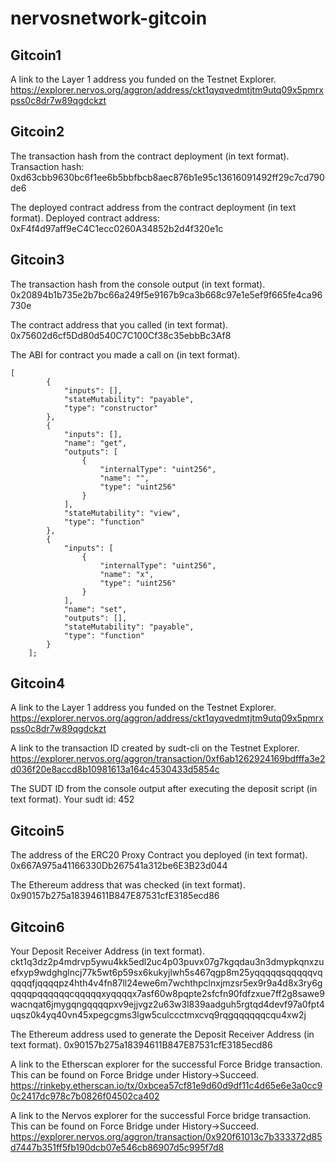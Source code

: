 # nervosnetwork-gitcoin

## Gitcoin1

A link to the Layer 1 address you funded on the Testnet Explorer.
https://explorer.nervos.org/aggron/address/ckt1qyqvedmtjtm9utq09x5pmrxpss0c8dr7w89qgdckzt

## Gitcoin2

The transaction hash from the contract deployment (in text format).
Transaction hash: 0xd63cbb9630bc6f1ee6b5bbfbcb8aec876b1e95c13616091492ff29c7cd790de6

The deployed contract address from the contract deployment (in text format).
Deployed contract address: 0xF4f4d97aff9eC4C1ecc0260A34852b2d4f320e1c


## Gitcoin3

The transaction hash from the console output (in text format).
0x20894b1b735e2b7bc66a249f5e9167b9ca3b668c97e1e5ef9f665fe4ca96730e

The contract address that you called (in text format).
0x75602d6cf5Dd80d540C7C100Cf38c35ebbBc3Af8

The ABI for contract you made a call on (in text format).
```
[
        {
            "inputs": [],
            "stateMutability": "payable",
            "type": "constructor"
        },
        {
            "inputs": [],
            "name": "get",
            "outputs": [
                {
                    "internalType": "uint256",
                    "name": "",
                    "type": "uint256"
                }
            ],
            "stateMutability": "view",
            "type": "function"
        },
        {
            "inputs": [
                {
                    "internalType": "uint256",
                    "name": "x",
                    "type": "uint256"
                }
            ],
            "name": "set",
            "outputs": [],
            "stateMutability": "payable",
            "type": "function"
        }
    ];
```


## Gitcoin4

A link to the Layer 1 address you funded on the Testnet Explorer.
https://explorer.nervos.org/aggron/address/ckt1qyqvedmtjtm9utq09x5pmrxpss0c8dr7w89qgdckzt

A link to the transaction ID created by sudt-cli on the Testnet Explorer.
https://explorer.nervos.org/aggron/transaction/0xf6ab1262924169bdfffa3e2d036f20e8accd8b10981613a164c4530433d5854c

The SUDT ID from the console output after executing the deposit script (in text format).
Your sudt id: 452


## Gitcoin5

The address of the ERC20 Proxy Contract you deployed (in text format).
0x667A975a41166330Db267541a312be6E3B23d044

The Ethereum address that was checked (in text format).
0x90157b275a18394611B847E87531cfE3185ecd86

## Gitcoin6

Your Deposit Receiver Address (in text format).
ckt1q3dz2p4mdrvp5ywu4kk5edl2uc4p03puvx07g7kgqdau3n3dmypkqnxzuefxyp9wdghglncj77k5wt6p59sx6kukyjlwh5s467qgp8m25yqqqqqsqqqqqvqqqqqfjqqqqpz4hth4v4fn87ll24ewe6m7wchthpclnxjmzsr5ex9r9a4d8x3ry6gqqqqpqqqqqqcqqqqqxyqqqqx7asf60w8pqpte2sfcfn90fdfzxue7ff2g8sawe9wacnqat6jmygqngqqqqpxv9ejjvgz2u63w3l839aadguh5rgtqd4devf97a0fpt4uqsz0k4yq40vn45xpegcgms3lgw5culccctmxcvq9rqgqqqqqqcqu4xw2j

The Ethereum address used to generate the Deposit Receiver Address (in text format).
0x90157b275a18394611B847E87531cfE3185ecd86

A link to the Etherscan explorer for the successful Force Bridge transaction. This can be found on Force Bridge under History→Succeed.
https://rinkeby.etherscan.io/tx/0xbcea57cf81e9d60d9df11c4d65e6e3a0cc90c2417dc978c7b0826f04502ca402

A link to the Nervos explorer for the successful Force bridge transaction. This can be found on Force Bridge under History→Succeed.
https://explorer.nervos.org/aggron/transaction/0x920f61013c7b333372d85d7447b351ff5fb190dcb07e546cb86907d5c995f7d8